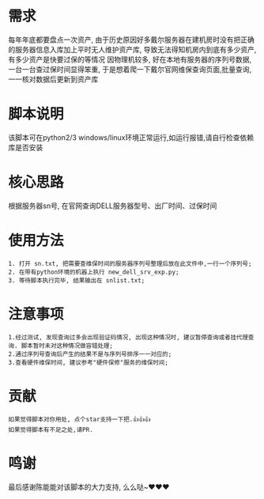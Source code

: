 # 需求
每年年底都要盘点一次资产, 由于历史原因好多戴尔服务器在建机房时没有把正确的服务器信息入库加上平时无人维护资产库, 导致无法得知机房内到底有多少资产,有多少资产是快要过保的等情况
因物理机较多, 好在本地有服务器的序列号数据, 一台一台查过保时间显得笨重, 于是想着爬一下戴尔官网维保查询页面,批量查询,一一核对数据后更新到资产库

# 脚本说明
该脚本可在python2/3 windows/linux环境正常运行,如运行报错,请自行检查依赖库是否安装

# 核心思路
根据服务器sn号, 在官网查询DELL服务器型号、出厂时间、过保时间

# 使用方法
```
1. 打开 sn.txt, 把需要查维保时间的服务器序列号整理后放在此文件中,一行一个序列号;
2. 在带有python环境的机器上执行 new_dell_srv_exp.py;
3. 等待脚本执行完毕, 结果输出在 snlist.txt;
```

# 注意事项
```
1.经过测试, 发现查询过多会出现验证码情况, 出现这种情况时, 建议暂停查询或者挂代理查询. 脚本暂时未对这种情况做容错处理;
2.通过序列号查询后产生的结果不是与序列号排序一一对应的;
3.查看硬件维保时间, 建议参考"硬件保修"服务的维保时间;
```

# 贡献
```
如果觉得脚本对你用处, 点个star支持一下把.👍👍👍
如果觉得脚本有不足之处,请PR.
```

# 鸣谢
最后感谢陈能能对该脚本的大力支持, 么么哒~❤️❤️❤️